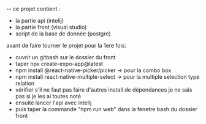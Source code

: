 -- ce projet contient : 
- la partie api (intelij)
- la partie front (visual studio)
- script de la base de donnée (postgre)

avant de faire tourner le projet pour la 1ere fois:
- ouvrir un gitbash sur le dossier du front 
- taper npx create-expo-app@latest
- npm install @react-native-picker/picker -> pour la combo box 
- npm install react-native-multiple-select -> pour la multiple selection type relation
- vérifier s'il ne faut pas faire d'autres install de dépendances je ne sais pas si je les ai toutes noté
- ensuite lancer l'api avec intelij
- puis taper la commande "npm run web" dans la fenetre bash du dossier front
